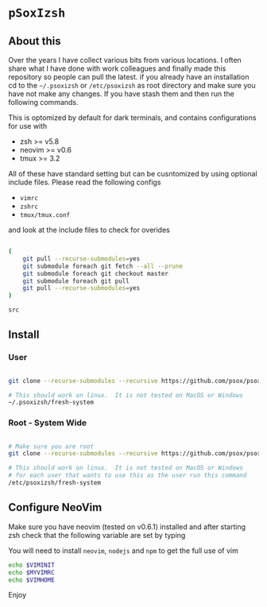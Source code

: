 # `pSoxIzsh`

## About this

Over the years I have collect various bits from various locations.  I often share what I have done with work colleagues and
finally made this repository so people can pull the latest.  if you already have an installation cd to the `~/.psoxizsh` or `/etc/psoxizsh` as root
directory and make sure you have not make any changes.  If you have stash them and then run the following commands.

This is optomized by default for dark terminals, and contains configurations for use with

* zsh >= v5.8
* neovim >= v0.6
* tmux >= 3.2

All of these have standard setting but can be cusntomized by using optional include files.  Please read the following configs

* `vimrc`
* `zshrc`
* `tmux/tmux.conf`

and look at the include files to check for overides

```bash

(
    git pull --recurse-submodules=yes
    git submodule foreach git fetch --all --prune
    git submodule foreach git checkout master
    git submodule foreach git pull
    git pull --recurse-submodules=yes
)

src

```

## Install

### User

```bash

git clone --recurse-submodules --recursive https://github.com/psox/psoxizsh.git ~/.psoxizsh

# This should work on linux.  It is not tested on MacOS or Windows
~/.psoxizsh/fresh-system

```

### Root - System Wide

```bash

# Make sure you are root
git clone --recurse-submodules --recursive https://github.com/psox/psoxizsh.git /etc/psoxizsh

# This should work on linux.  It is not tested on MacOS or Windows
# for each user that wants to use this as the user run this command
/etc/psoxizsh/fresh-system

```

## Configure NeoVim

Make sure you have neovim (tested on v0.6.1) installed and after starting zsh check that the following variable are set by typing

You will need to install `neovim`, `nodejs` and `npm` to get the full use of vim

```bash
echo $VIMINIT
echo $MYVIMRC
echo $VIMHOME
```

Enjoy

